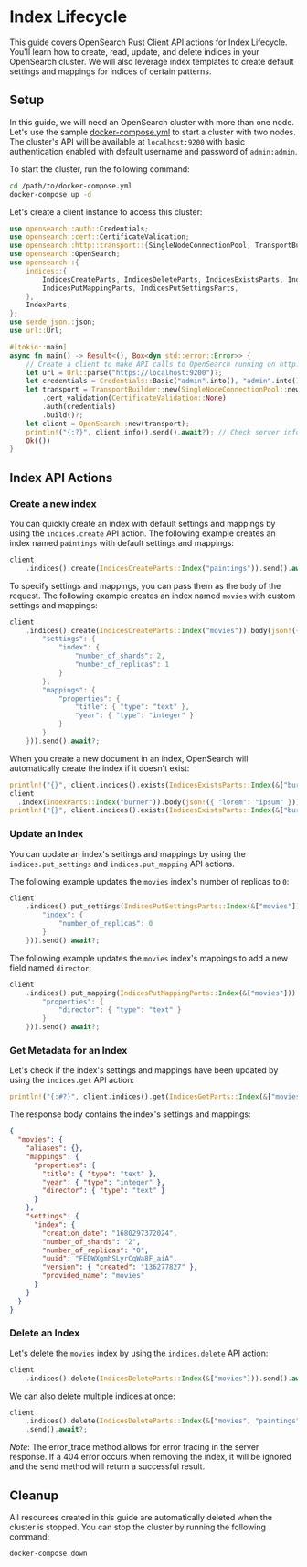# Index Lifecycle

This guide covers OpenSearch Rust Client API actions for Index Lifecycle. You'll learn how to create, read, update, and delete indices in your OpenSearch cluster. We will also leverage index templates to create default settings and mappings for indices of certain patterns.

## Setup

In this guide, we will need an OpenSearch cluster with more than one node. Let's use the sample [docker-compose.yml](https://opensearch.org/samples/docker-compose.yml) to start a cluster with two nodes. The cluster's API will be available at `localhost:9200` with basic authentication enabled with default username and password of `admin:admin`.

To start the cluster, run the following command:

```bash
cd /path/to/docker-compose.yml
docker-compose up -d
```

Let's create a client instance to access this cluster:

```rust
use opensearch::auth::Credentials;
use opensearch::cert::CertificateValidation;
use opensearch::http::transport::{SingleNodeConnectionPool, TransportBuilder};
use opensearch::OpenSearch;
use opensearch::{
    indices::{
        IndicesCreateParts, IndicesDeleteParts, IndicesExistsParts, IndicesGetParts,
        IndicesPutMappingParts, IndicesPutSettingsParts,
    },
    IndexParts,
};
use serde_json::json;
use url::Url;

#[tokio::main]
async fn main() -> Result<(), Box<dyn std::error::Error>> {
    // Create a client to make API calls to OpenSearch running on http://localhost:9200.
    let url = Url::parse("https://localhost:9200")?;
    let credentials = Credentials::Basic("admin".into(), "admin".into());
    let transport = TransportBuilder::new(SingleNodeConnectionPool::new(url))
        .cert_validation(CertificateValidation::None)
        .auth(credentials)
        .build()?;
    let client = OpenSearch::new(transport);
    println!("{:?}", client.info().send().await?); // Check server info and make sure the client is connected
    Ok(())
}
```

## Index API Actions

### Create a new index

You can quickly create an index with default settings and mappings by using the `indices.create` API action. The following example creates an index named `paintings` with default settings and mappings:

```rust
client
    .indices().create(IndicesCreateParts::Index("paintings")).send().await?;
```

To specify settings and mappings, you can pass them as the `body` of the request. The following example creates an index named `movies` with custom settings and mappings:

```rust
client
    .indices().create(IndicesCreateParts::Index("movies")).body(json!({
        "settings": {
            "index": {
                "number_of_shards": 2,
                "number_of_replicas": 1
            }
        },
        "mappings": {
            "properties": {
                "title": { "type": "text" },
                "year": { "type": "integer" }
            }
        }
    })).send().await?;
```

When you create a new document in an index, OpenSearch will automatically create the index if it doesn't exist:

```rust
println!("{}", client.indices().exists(IndicesExistsParts::Index(&["burner"])).send().await?.json::<bool>().await?); // => false
client
  .index(IndexParts::Index("burner")).body(json!({ "lorem": "ipsum" })).send().await?;
println!("{}", client.indices().exists(IndicesExistsParts::Index(&["burner"])).send().await?.json::<bool>().await?); // => true
```

### Update an Index

You can update an index's settings and mappings by using the `indices.put_settings` and `indices.put_mapping` API actions.

The following example updates the `movies` index's number of replicas to `0`:

```rust
client
    .indices().put_settings(IndicesPutSettingsParts::Index(&["movies"])).body(json!({
        "index": {
            "number_of_replicas": 0
        }
    })).send().await?;
```

The following example updates the `movies` index's mappings to add a new field named `director`:

```rust
client
    .indices().put_mapping(IndicesPutMappingParts::Index(&["movies"])).body(json!({
        "properties": {
            "director": { "type": "text" }
        }
    })).send().await?;
```

### Get Metadata for an Index

Let's check if the index's settings and mappings have been updated by using the `indices.get` API action:

```rust
println!("{:#?}", client.indices().get(IndicesGetParts::Index(&["movies"])).send().await?.json::<serde_json::Value>().await?);
```

The response body contains the index's settings and mappings:

```json
{
  "movies": {
    "aliases": {},
    "mappings": {
      "properties": {
        "title": { "type": "text" },
        "year": { "type": "integer" },
        "director": { "type": "text" }
      }
    },
    "settings": {
      "index": {
        "creation_date": "1680297372024",
        "number_of_shards": "2",
        "number_of_replicas": "0",
        "uuid": "FEDWXgmhSLyrCqWa8F_aiA",
        "version": { "created": "136277827" },
        "provided_name": "movies"
      }
    }
  }
}
```

### Delete an Index

Let's delete the `movies` index by using the `indices.delete` API action:

```rust
client
    .indices().delete(IndicesDeleteParts::Index(&["movies"])).send().await?;
```

We can also delete multiple indices at once:

```rust
client
    .indices().delete(IndicesDeleteParts::Index(&["movies", "paintings", "burner"])).ignore_unavailable(true)
    .send().await?;
```

_Note_: The error_trace method allows for error tracing in the server response. If a 404 error occurs when removing the index, it will be ignored and the send method will return a successful result.

## Cleanup

All resources created in this guide are automatically deleted when the cluster is stopped. You can stop the cluster by running the following command:

```bash
docker-compose down
```
